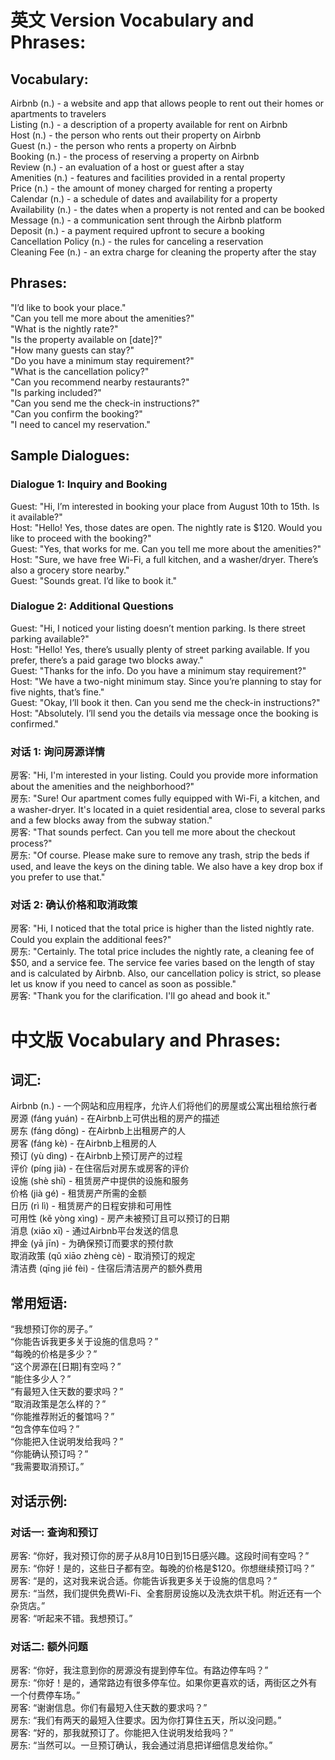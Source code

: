 # 英文 Version Vocabulary and Phrases:  
## Vocabulary:  
Airbnb (n.) - a website and app that allows people to rent out their homes or apartments to travelers  
Listing (n.) - a description of a property available for rent on Airbnb  
Host (n.) - the person who rents out their property on Airbnb  
Guest (n.) - the person who rents a property on Airbnb  
Booking (n.) - the process of reserving a property on Airbnb  
Review (n.) - an evaluation of a host or guest after a stay  
Amenities (n.) - features and facilities provided in a rental property  
Price (n.) - the amount of money charged for renting a property  
Calendar (n.) - a schedule of dates and availability for a property  
Availability (n.) - the dates when a property is not rented and can be booked  
Message (n.) - a communication sent through the Airbnb platform  
Deposit (n.) - a payment required upfront to secure a booking  
Cancellation Policy (n.) - the rules for canceling a reservation  
Cleaning Fee (n.) - an extra charge for cleaning the property after the stay  

## Phrases:  
"I’d like to book your place."  
"Can you tell me more about the amenities?"  
"What is the nightly rate?"  
"Is the property available on [date]?"  
"How many guests can stay?"  
"Do you have a minimum stay requirement?"  
"What is the cancellation policy?"  
"Can you recommend nearby restaurants?"  
"Is parking included?"  
"Can you send me the check-in instructions?"  
"Can you confirm the booking?"  
"I need to cancel my reservation."  
## Sample Dialogues: 
### Dialogue 1: Inquiry and Booking  
Guest: "Hi, I’m interested in booking your place from August 10th to 15th. Is it available?"  
Host: "Hello! Yes, those dates are open. The nightly rate is $120. Would you like to proceed with the booking?"  
Guest: "Yes, that works for me. Can you tell me more about the amenities?"  
Host: "Sure, we have free Wi-Fi, a full kitchen, and a washer/dryer. There’s also a grocery store nearby."  
Guest: "Sounds great. I’d like to book it."  
### Dialogue 2: Additional Questions  
Guest: "Hi, I noticed your listing doesn’t mention parking. Is there street parking available?"  
Host: "Hello! Yes, there’s usually plenty of street parking available. If you prefer, there’s a paid garage two blocks away."  
Guest: "Thanks for the info. Do you have a minimum stay requirement?"  
Host: "We have a two-night minimum stay. Since you’re planning to stay for five nights, that’s fine."  
Guest: "Okay, I’ll book it then. Can you send me the check-in instructions?"  
Host: "Absolutely. I’ll send you the details via message once the booking is confirmed."  

### 对话 1: 询问房源详情  
房客: "Hi, I'm interested in your listing. Could you provide more information about the amenities and the neighborhood?"  
房东: "Sure! Our apartment comes fully equipped with Wi-Fi, a kitchen, and a washer-dryer. It's located in a quiet residential area, close to several parks and a few blocks away from the subway station."  
房客: "That sounds perfect. Can you tell me more about the checkout process?"  
房东: "Of course. Please make sure to remove any trash, strip the beds if used, and leave the keys on the dining table. We also have a key drop box if you prefer to use that."  

### 对话 2: 确认价格和取消政策  
房客: "Hi, I noticed that the total price is higher than the listed nightly rate. Could you explain the additional fees?"  
房东: "Certainly. The total price includes the nightly rate, a cleaning fee of $50, and a service fee. The service fee varies based on the length of stay and is calculated by Airbnb. Also, our cancellation policy is strict, so please let us know if you need to cancel as soon as possible."  
房客: "Thank you for the clarification. I'll go ahead and book it."  


# 中文版 Vocabulary and Phrases:  
## 词汇:  
Airbnb (n.) - 一个网站和应用程序，允许人们将他们的房屋或公寓出租给旅行者  
房源 (fáng yuán) - 在Airbnb上可供出租的房产的描述  
房东 (fáng dōng) - 在Airbnb上出租房产的人  
房客 (fáng kè) - 在Airbnb上租房的人  
预订 (yù dìng) - 在Airbnb上预订房产的过程  
评价 (píng jià) - 在住宿后对房东或房客的评价  
设施 (shè shī) - 租赁房产中提供的设施和服务  
价格 (jià gé) - 租赁房产所需的金额  
日历 (rì lì) - 租赁房产的日程安排和可用性  
可用性 (kě yòng xìng) - 房产未被预订且可以预订的日期  
消息 (xiāo xī) - 通过Airbnb平台发送的信息  
押金 (yā jīn) - 为确保预订而要求的预付款  
取消政策 (qǔ xiāo zhèng cè) - 取消预订的规定  
清洁费 (qīng jié fèi) - 住宿后清洁房产的额外费用  

## 常用短语:  
“我想预订你的房子。”  
“你能告诉我更多关于设施的信息吗？”  
“每晚的价格是多少？”  
“这个房源在[日期]有空吗？”  
“能住多少人？”  
“有最短入住天数的要求吗？”  
“取消政策是怎么样的？”  
“你能推荐附近的餐馆吗？”  
“包含停车位吗？”  
“你能把入住说明发给我吗？”  
“你能确认预订吗？”  
“我需要取消预订。”  

## 对话示例: 
### 对话一: 查询和预订  
房客: “你好，我对预订你的房子从8月10日到15日感兴趣。这段时间有空吗？”  
房东: “你好！是的，这些日子都有空。每晚的价格是$120。你想继续预订吗？”  
房客: “是的，这对我来说合适。你能告诉我更多关于设施的信息吗？”  
房东: “当然，我们提供免费Wi-Fi、全套厨房设施以及洗衣烘干机。附近还有一个杂货店。”  
房客: “听起来不错。我想预订。”  

### 对话二: 额外问题  
房客: “你好，我注意到你的房源没有提到停车位。有路边停车吗？”  
房东: “你好！是的，通常路边有很多停车位。如果你更喜欢的话，两街区之外有一个付费停车场。”  
房客: “谢谢信息。你们有最短入住天数的要求吗？”  
房东: “我们有两天的最短入住要求。因为你打算住五天，所以没问题。”  
房客: “好的，那我就预订了。你能把入住说明发给我吗？”  
房东: “当然可以。一旦预订确认，我会通过消息把详细信息发给你。”  
